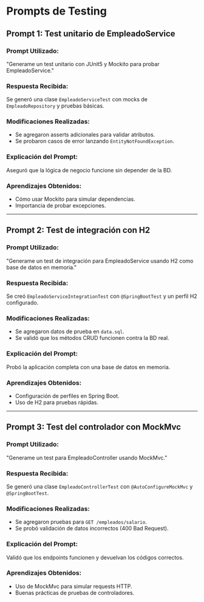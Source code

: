 # Prompts de Testing

## Prompt 1: Test unitario de EmpleadoService

### Prompt Utilizado:
"Generame un test unitario con JUnit5 y Mockito para probar EmpleadoService."

### Respuesta Recibida:
Se generó una clase `EmpleadoServiceTest` con mocks de `EmpleadoRepository` y pruebas básicas.

### Modificaciones Realizadas:
- Se agregaron asserts adicionales para validar atributos.
- Se probaron casos de error lanzando `EntityNotFoundException`.

### Explicación del Prompt:
Aseguró que la lógica de negocio funcione sin depender de la BD.

### Aprendizajes Obtenidos:
- Cómo usar Mockito para simular dependencias.
- Importancia de probar excepciones.

---

## Prompt 2: Test de integración con H2

### Prompt Utilizado:
"Generame un test de integración para EmpleadoService usando H2 como base de datos en memoria."

### Respuesta Recibida:
Se creó `EmpleadoServiceIntegrationTest` con `@SpringBootTest` y un perfil H2 configurado.

### Modificaciones Realizadas:
- Se agregaron datos de prueba en `data.sql`.
- Se validó que los métodos CRUD funcionen contra la BD real.

### Explicación del Prompt:
Probó la aplicación completa con una base de datos en memoria.

### Aprendizajes Obtenidos:
- Configuración de perfiles en Spring Boot.
- Uso de H2 para pruebas rápidas.

---

## Prompt 3: Test del controlador con MockMvc

### Prompt Utilizado:
"Generame un test para EmpleadoController usando MockMvc."

### Respuesta Recibida:
Se generó una clase `EmpleadoControllerTest` con `@AutoConfigureMockMvc` y `@SpringBootTest`.

### Modificaciones Realizadas:
- Se agregaron pruebas para `GET /empleados/salario`.
- Se probó validación de datos incorrectos (400 Bad Request).

### Explicación del Prompt:
Validó que los endpoints funcionen y devuelvan los códigos correctos.

### Aprendizajes Obtenidos:
- Uso de MockMvc para simular requests HTTP.
- Buenas prácticas de pruebas de controladores.
